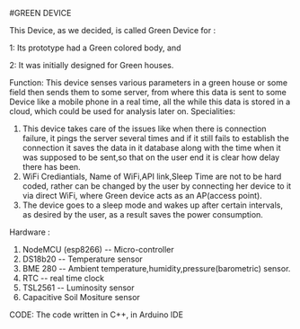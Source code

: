 
#GREEN DEVICE



This Device, as we decided, is called Green Device for :

1: Its prototype had a  Green colored body, and 

2: It was initially designed for Green houses.


Function:
    This device senses various parameters in a green house or some field then sends them to some server, from where this data is sent to some Device like a mobile phone in a real time, all the while this data is stored in a cloud, which could be used for analysis later on.
Specialities:
1.   This device takes care of the issues like when there is connection failure, it  pings the server several times and if it still fails to establish the connection  it saves the data in it database along with the time when it was supposed to be sent,so that on the user end it is clear how delay there has been.
2. WiFi Crediantials, Name of WiFi,API link,Sleep Time are not to be hard coded, rather can be changed by the user by connecting her device to it via direct WiFi, where Green device acts as an AP(access point).
3. The device goes to a sleep mode and wakes up after certain intervals, as desired by the user,  as a result saves the power consumption.


Hardware :


1. NodeMCU (esp8266) -- Micro-controller
2. DS18b20   -- Temperature sensor
3. BME 280 -- Ambient temperature,humidity,pressure(barometric)  sensor.
4. RTC -- real time clock
5. TSL2561 -- Luminosity sensor
6. Capacitive Soil Mositure sensor

CODE:
The code written in C++, in Arduino IDE
